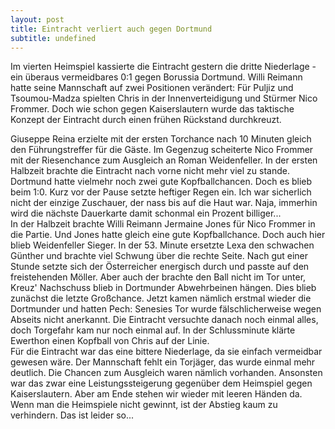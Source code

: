 ```yaml
---
layout: post
title: Eintracht verliert auch gegen Dortmund
subtitle: undefined
---
```


Im vierten Heimspiel kassierte die Eintracht gestern die dritte Niederlage - ein überaus vermeidbares 0:1 gegen Borussia Dortmund. Willi Reimann hatte seine Mannschaft auf zwei Positionen verändert: Für Puljiz und Tsoumou-Madza spielten Chris in der Innenverteidigung und Stürmer Nico Frommer. Doch wie schon gegen Kaiserslautern wurde das taktische Konzept der Eintracht durch einen frühen Rückstand durchkreuzt.

Giuseppe Reina erzielte mit der ersten Torchance nach 10 Minuten gleich den Führungstreffer für die Gäste. Im Gegenzug scheiterte Nico Frommer mit der Riesenchance zum Ausgleich an Roman Weidenfeller. In der ersten Halbzeit brachte die Eintracht nach vorne nicht mehr viel zu stande. Dortmund hatte vielmehr noch zwei gute Kopfballchancen. Doch es blieb beim 1:0. Kurz vor der Pause setzte heftiger Regen ein. Ich war sicherlich nicht der einzige Zuschauer, der nass bis auf die Haut war. Naja, immerhin wird die nächste Dauerkarte damit schonmal ein Prozent billiger...  
In der Halbzeit brachte Willi Reimann Jermaine Jones für Nico Frommer in die Partie. Und Jones hatte gleich eine gute Kopfballchance. Doch auch hier blieb Weidenfeller Sieger. In der 53. Minute ersetzte Lexa den schwachen Günther und brachte viel Schwung über die rechte Seite. Nach gut einer Stunde setzte sich der Österreicher energisch durch und passte auf den freistehenden Möller. Aber auch der brachte den Ball nicht im Tor unter, Kreuz' Nachschuss blieb in Dortmunder Abwehrbeinen hängen. Dies blieb zunächst die letzte Großchance. Jetzt kamen nämlich erstmal wieder die Dortmunder und hatten Pech: Senesies Tor wurde fälschlicherweise wegen Abseits nicht anerkannt. Die Eintracht versuchte danach noch einmal alles, doch Torgefahr kam nur noch einmal auf. In der Schlussminute klärte Ewerthon einen Kopfball von Chris auf der Linie.  
Für die Eintracht war das eine bittere Niederlage, da sie einfach vermeidbar gewesen wäre. Der Mannschaft fehlt ein Torjäger, das wurde einmal mehr deutlich. Die Chancen zum Ausgleich waren nämlich vorhanden. Ansonsten war das zwar eine Leistungssteigerung gegenüber dem Heimspiel gegen Kaiserslautern. Aber am Ende stehen wir wieder mit leeren Händen da. Wenn man die Heimspiele nicht gewinnt, ist der Abstieg kaum zu verhindern. Das ist leider so...
